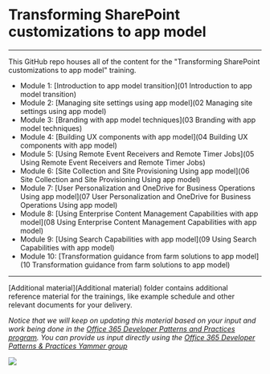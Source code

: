 # Transforming SharePoint customizations to app model #

----------

This GitHub repo houses all of the content for the "Transforming SharePoint customizations to app model" training.

- Module 1: [Introduction to app model transition](01 Introduction to app model transition)
- Module 2: [Managing site settings using app model](02 Managing site settings using app model)
- Module 3: [Branding with app model techniques](03 Branding with app model techniques)
- Module 4: [Building UX components with app model](04 Building UX components with app model)
- Module 5: [Using Remote Event Receivers and Remote Timer Jobs](05 Using Remote Event Receivers and Remote Timer Jobs)
- Module 6: [Site Collection and Site Provisioning Using app model](06 Site Collection and Site Provisioning Using app model)
- Module 7: [User Personalization and OneDrive for Business Operations Using app model](07 User Personalization and OneDrive for Business Operations Using app model)
- Module 8: [Using Enterprise Content Management Capabilities with app model](08 Using Enterprise Content Management Capabilities with app model)
- Module 9: [Using Search Capabilities with app model](09 Using Search Capabilities with app model)
- Module 10: [Transformation guidance from farm solutions to app model](10 Transformation guidance from farm solutions to app model)


----------

[Additional material](Additional material) folder contains additional reference material for the trainings, like example schedule and other relevant documents for your delivery. 

*Notice that we will keep on updating this material based on your input and work being done in the [Office 365 Developer Patterns and Practices program](http://aka.ms/officedevpnp). You can provide us input directly using the [Office 365 Developer Patterns & Practices Yammer group](http://aka.ms/officedevpnpyammer)*

![](https://camo.githubusercontent.com/a732087ed949b0f2f84f5f02b8c79f1a9dd96f65/687474703a2f2f692e696d6775722e636f6d2f6c3031686876452e706e67)